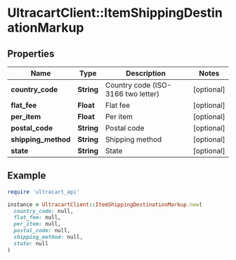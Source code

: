 # UltracartClient::ItemShippingDestinationMarkup

## Properties

| Name | Type | Description | Notes |
| ---- | ---- | ----------- | ----- |
| **country_code** | **String** | Country code (ISO-3166 two letter) | [optional] |
| **flat_fee** | **Float** | Flat fee | [optional] |
| **per_item** | **Float** | Per item | [optional] |
| **postal_code** | **String** | Postal code | [optional] |
| **shipping_method** | **String** | Shipping method | [optional] |
| **state** | **String** | State | [optional] |

## Example

```ruby
require 'ultracart_api'

instance = UltracartClient::ItemShippingDestinationMarkup.new(
  country_code: null,
  flat_fee: null,
  per_item: null,
  postal_code: null,
  shipping_method: null,
  state: null
)
```


